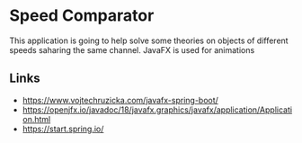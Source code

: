 # Speed Comparator
This application is going to help solve some theories on objects of different speeds saharing the same channel.
JavaFX is used for animations

## Links
* https://www.vojtechruzicka.com/javafx-spring-boot/
* https://openjfx.io/javadoc/18/javafx.graphics/javafx/application/Application.html
* https://start.spring.io/
